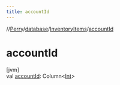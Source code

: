 ```yaml
---
title: accountId
---
```

//[Perry](../../../index.html)/[database](../index.html)/[InventoryItems](index.html)/[accountId](account-id.html)



# accountId



[jvm]\
val [accountId](account-id.html): Column&lt;[Int](https://kotlinlang.org/api/latest/jvm/stdlib/kotlin/-int/index.html)&gt;




